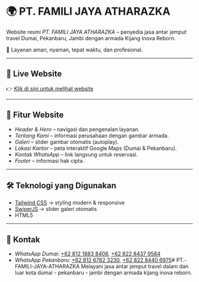 # 🌍 PT. FAMILI JAYA ATHARAZKA  

Website resmi *PT. FAMILI JAYA ATHARAZKA* – penyedia jasa antar jemput travel Dumai, Pekanbaru, Jambi dengan armada Kijang Inova Reborn.  

🚖 Layanan aman, nyaman, tepat waktu, dan profesional.  

---

## 🔗 Live Website
👉 [Klik di sini untuk melihat website](https://naylagunawan016.github.io/naylagunawan016-netizen/)  

---

## 📌 Fitur Website
- *Header & Hero* – navigasi dan pengenalan layanan.  
- *Tentang Kami* – informasi perusahaan dengan gambar armada.  
- *Galeri* – slider gambar otomatis (autoplay).  
- *Lokasi Kantor* – peta interaktif Google Maps (Dumai & Pekanbaru).  
- *Kontak WhatsApp* – link langsung untuk reservasi.  
- *Footer* – informasi hak cipta.  

---

## 🛠 Teknologi yang Digunakan
- [Tailwind CSS](https://tailwindcss.com/) → styling modern & responsive  
- [SwiperJS](https://swiperjs.com/) → slider galeri otomatis  
- HTML5  

---

## 📲 Kontak
- *WhatsApp Dumai*: [+62 812 1883 8408](https://wa.me/6281218838408), [+62 822 8437 9584](https://wa.me/6282284379584)  
- *WhatsApp Pekanbaru*: [+62 812 6782 3230](https://wa.me/6281267823230), [+62 822 8440 6975](https://wa.me/6282284406975)# PT.-FAMILI-JAYA-ATHARAZKA
Melayani jasa antar jemput travel dalam dan luar kota dumai - pekanbaru - jambi dengan armada kijang inova reborn.
